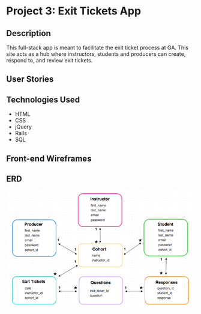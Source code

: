 # Project 3: Exit Tickets App

## Description

This full-stack app is meant to facilitate the exit ticket process at GA. This site acts as a hub where instructors, students and producers can create, respond to, and review exit tickets.

## User Stories


## Technologies Used

* HTML
* CSS
* jQuery
* Rails
* SQL

## Front-end Wireframes

## ERD

![ERD](/app/assets/images/Project3_ERD.png)


